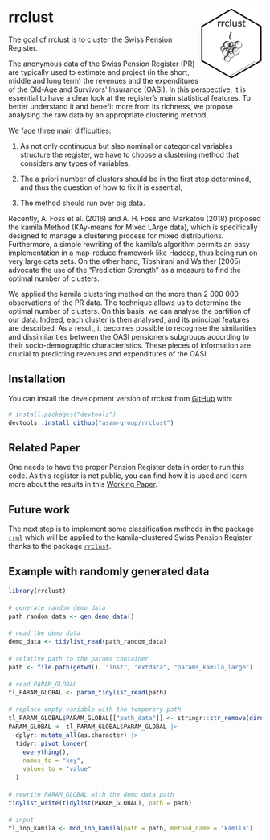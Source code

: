 
<!-- README.md is generated from README.Rmd. Please edit that file -->

# rrclust <img src="man/figures/logo.png" align="right" height="139" />

<!-- badges: start -->
<!-- badges: end -->

The goal of rrclust is to cluster the Swiss Pension Register.

The anonymous data of the Swiss Pension Register (PR) are typically used
to estimate and project (in the short, middle and long term) the
revenues and the expenditures of the Old-Age and Survivors’ Insurance
(OASI). In this perspective, it is essential to have a clear look at the
register’s main statistical features. To better understand it and
benefit more from its richness, we propose analysing the raw data by an
appropriate clustering method.

We face three main difficulties:

1)  As not only continuous but also nominal or categorical variables
    structure the register, we have to choose a clustering method that
    considers any types of variables;

2)  The a priori number of clusters should be in the first step
    determined, and thus the question of how to fix it is essential;

3)  The method should run over big data.

Recently, A. Foss et al. (2016) and A. H. Foss and Markatou (2018)
proposed the kamila Method (KAy-means for MIxed LArge data), which is
specifically designed to manage a clustering process for mixed
distributions. Furthermore, a simple rewriting of the kamila’s algorithm
permits an easy implementation in a map-reduce framework like Hadoop,
thus being run on very large data sets. On the other hand, Tibshirani
and Walther (2005) advocate the use of the “Prediction Strength” as a
measure to find the optimal number of clusters.

We applied the kamila clustering method on the more than 2 000 000
observations of the PR data. The technique allows us to determine the
optimal number of clusters. On this basis, we can analyse the partition
of our data. Indeed, each cluster is then analysed, and its principal
features are described. As a result, it becomes possible to recognise
the similarities and dissimilarities between the OASI pensioners
subgroups according to their socio-demographic characteristics. These
pieces of information are crucial to predicting revenues and
expenditures of the OASI.

## Installation

You can install the development version of rrclust from
[GitHub](https://github.com/) with:

``` r
# install.packages("devtools")
devtools::install_github("asam-group/rrclust")
```

## Related Paper

One needs to have the proper Pension Register data in order to run this
code. As this register is not public, you can find how it is used and
learn more about the results in this [Working
Paper](https://folia.unifr.ch/unifr/documents/324081).

## Future work

The next step is to implement some classification methods in the package
[`rrml`](https://github.com/asam-group/rrml) which will be applied to
the kamila-clustered Swiss Pension Register thanks to the package
[`rrclust`](https://github.com/asam-group/rrclust).

## Example with randomly generated data

``` r
library(rrclust)

# generate random demo data
path_random_data <- gen_demo_data()

# read the demo data
demo_data <- tidylist_read(path_random_data)

# relative path to the params container
path <- file.path(getwd(), "inst", "extdata", "params_kamila_large")

# read PARAM_GLOBAL
tl_PARAM_GLOBAL <- param_tidylist_read(path)

# replace empty variable with the temporary path
tl_PARAM_GLOBAL$PARAM_GLOBAL[["path_data"]] <- stringr::str_remove(dirname(path_random_data), "/all")
PARAM_GLOBAL <- tl_PARAM_GLOBAL$PARAM_GLOBAL |>
  dplyr::mutate_all(as.character) |>
  tidyr::pivot_longer(
    everything(),
    names_to = "key",
    values_to = "value"
  )

# rewrite PARAM_GLOBAL with the demo data path
tidylist_write(tidylist(PARAM_GLOBAL), path = path)

# input
tl_inp_kamila <- mod_inp_kamila(path = path, method_name = "kamila")
```
